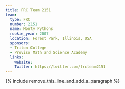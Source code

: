 ```yaml
---
title: FRC Team 2151
team:
  type: FRC
  number: 2151
  name: Monty Pythons
  rookie_year: 2007
  location: Forest Park, Illinois, USA
  sponsors:
  - Triton College
  - Proviso Math and Science Academy
  links:
    Website:
    Twitter: https://twitter.com/frcteam2151
---
```


{% include remove_this_line_and_add_a_paragraph %}